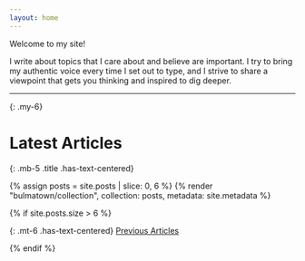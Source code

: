```yaml
---
layout: home
---
```


Welcome to my site!

I write about topics that I care about and believe are important. I try to bring my authentic voice every time I set out to type, and I strive to share a viewpoint that gets you thinking and inspired to dig deeper.

----
{: .my-6}

# Latest Articles
{: .mb-5 .title .has-text-centered}

{% assign posts = site.posts | slice: 0, 6 %}
{% render "bulmatown/collection", collection: posts, metadata: site.metadata %}

{% if site.posts.size > 6 %}

{: .mt-6 .has-text-centered}
<a href="/posts/" class="button is-primary is-outlined is-small"><span>Previous Articles</span> <span class="icon"><i class="fa fa-arrow-right"></i></span></a>

{% endif %}
